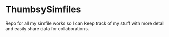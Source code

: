 # ThumbsySimfiles
Repo for all my simfile works so I can keep track of my stuff with more detail and easily share data for collaborations.
